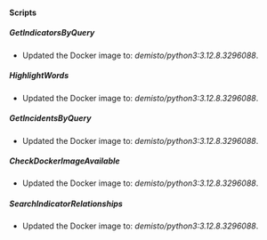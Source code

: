 
#### Scripts

##### GetIndicatorsByQuery

- Updated the Docker image to: *demisto/python3:3.12.8.3296088*.

##### HighlightWords

- Updated the Docker image to: *demisto/python3:3.12.8.3296088*.

##### GetIncidentsByQuery

- Updated the Docker image to: *demisto/python3:3.12.8.3296088*.

##### CheckDockerImageAvailable

- Updated the Docker image to: *demisto/python3:3.12.8.3296088*.

##### SearchIndicatorRelationships

- Updated the Docker image to: *demisto/python3:3.12.8.3296088*.

